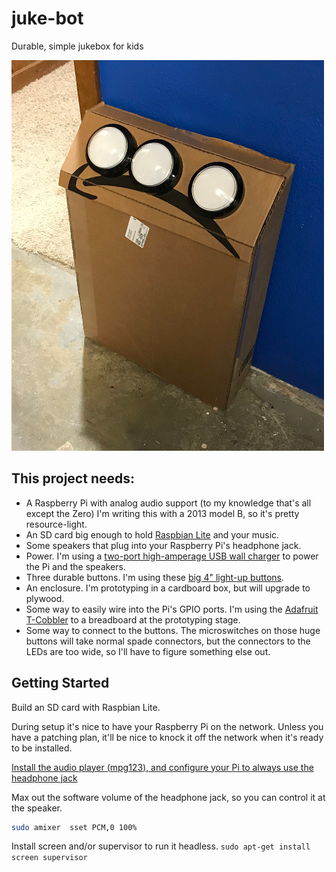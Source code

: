 # juke-bot
Durable, simple jukebox for kids

![Juke-Bot 0.0](jukebot.jpg)

## This project needs:

 - A Raspberry Pi with analog audio support (to my knowledge that's all except the Zero)  I'm writing this with a 2013 model B, so it's pretty resource-light.
 - An SD card big enough to hold [Raspbian Lite](https://www.raspberrypi.org/downloads/raspbian/) and your music.
 - Some speakers that plug into your Raspberry Pi's headphone jack.
 - Power. I'm using a [two-port high-amperage USB wall charger](https://www.amazon.com/gp/product/B013US9FFY/ref=oh_aui_search_detailpage?ie=UTF8&psc=1) to power the Pi and the speakers.
 - Three durable buttons. I'm using these [big 4" light-up buttons](https://www.amazon.com/gp/product/B071FSKY6Q/ref=oh_aui_detailpage_o00_s00?ie=UTF8&psc=1).
 - An enclosure. I'm prototyping in a cardboard box, but will upgrade to plywood.
 - Some way to easily wire into the Pi's GPIO ports. I'm using the [Adafruit T-Cobbler](https://www.adafruit.com/product/2028) to a breadboard at the prototyping stage.
 - Some way to connect to the buttons. The microswitches on those huge buttons will take normal spade connectors, but the connectors to the LEDs are too wide, so I'll have to figure something else out.


## Getting Started

Build an SD card with Raspbian Lite.

During setup it's nice to have your Raspberry Pi on the network. Unless you have a patching plan, it'll be nice to knock it off the network when it's ready to be installed.

[Install the audio player (mpg123), and configure your Pi to always use the headphone jack](https://learn.adafruit.com/playing-sounds-and-using-buttons-with-raspberry-pi/install-audio)

Max out the software volume of the headphone jack, so you can control it at the speaker.

```bash
sudo amixer  sset PCM,0 100%
```

Install screen and/or supervisor to run it headless.
`sudo apt-get install screen supervisor`

